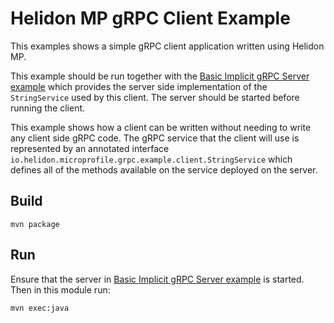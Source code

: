 
# Helidon MP gRPC Client Example

This examples shows a simple gRPC client application written using Helidon MP.

This example should be run together with the [Basic Implicit gRPC Server example](../basic-server-implicit/README.md) 
which provides the server side implementation of the `StringService` used by this client. The server should be started
before running the client.

This example shows how a client can be written without needing to write any client side gRPC code. The gRPC service that
the client will use is represented by an annotated interface `io.helidon.microprofile.grpc.example.client.StringService` 
which defines all of the methods available on the service deployed on the server.

## Build

```
mvn package
```

## Run

Ensure that the server in [Basic Implicit gRPC Server example](../basic-server-implicit/README.md) is started.
Then in this module run:
```
mvn exec:java
```
